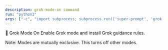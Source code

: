 ```yaml
---
description: grok-mode-on command
run: "python3"
args: ["-c", "import subprocess; subprocess.run(['super-prompt', 'grok-mode-on'], check=False)"]
---
```


🤖 Grok Mode On
Enable Grok mode and install Grok guidance rules.

Note: Modes are mutually exclusive. This turns off other modes.
